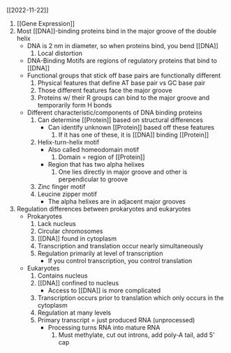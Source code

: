 [[2022-11-22]]

1. [[Gene Expression]]
2. Most [[DNA]]-binding proteins bind in the major groove of the double helix
	- DNA is 2 nm in diameter, so when proteins bind, you bend [[DNA]]
		1. Local distortion
	- DNA-Binding Motifs are regions of regulatory proteins that bind to [[DNA]]
	- Functional groups that stick off base pairs are functionally different 
		1. Physical features that define AT base pair vs GC base pair
		2. Those different features face the major groove
		3. Proteins w/ their R groups can bind to the major groove and temporarily form H bonds
	- Different characteristic/components of DNA binding proteins
		1. Can determine [[Protein]] based on structural differences 
			- Can identify unknown [[Protein]] based off these features
				1. If it has one of these, it is [[DNA]] binding [[Protein]]
		1. Helix-turn-helix motif
			- Also called homeodomain motif
				1. Domain = region of [[Protein]]
			- Region that has two alpha helixes
				1. One lies directly in major groove and other is perpendicular to groove
		2. Zinc finger motif
		3. Leucine zipper motif
			- The alpha helixes are in adjacent major grooves
3. Regulation differences between prokaryotes and eukaryotes
	- Prokaryotes
		1. Lack nucleus
		2. Circular chromosomes
		3. [[DNA]] found in cytoplasm
		4. Transcription and translation occur nearly simultaneously
		5. Regulation primarily at level of transcription
			- If you control transcription, you control translation
	- Eukaryotes
		1. Contains nucleus
		2. [[DNA]] confined to nucleus
			- Access to [[DNA]] is more complicated
		3. Transcription occurs prior to translation which only occurs in the cytoplasm
		4. Regulation at many levels
		5. Primary transcript = just produced RNA (unprocessed)
			- Processing turns RNA into mature RNA
				1. Must methylate, cut out introns, add poly-A tail, add 5' cap
